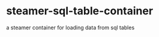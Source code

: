 steamer-sql-table-container
===========================

a steamer container for loading data from sql tables
